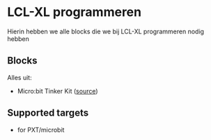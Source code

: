 # LCL-XL programmeren

Hierin hebben we alle blocks die we bij LCL-XL programmeren nodig hebben

## Blocks

Alles uit: 
* Micro:bit Tinker Kit ([source](https://github.com/Tinkertanker/pxt-tinkercademy-tinker-kit))


## Supported targets

* for PXT/microbit
